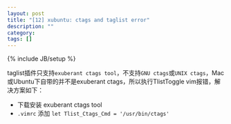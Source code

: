 ```yaml
---
layout: post
title: "[12] xubuntu: ctags and taglist error"
description: ""
category: 
tags: []
---
```

{% include JB/setup %}

taglist插件只支持``exuberant ctags tool``，不支持``GNU ctags``或``UNIX ctags``，Mac或Ubuntu下自带的并不是exuberant ctags，所以执行TlistToggle vim报错，解决方案如下：

* 下载安装 exuberant ctags tool
* ``.vimrc`` 添加 ``let Tlist_Ctags_Cmd = '/usr/bin/ctags' ``
